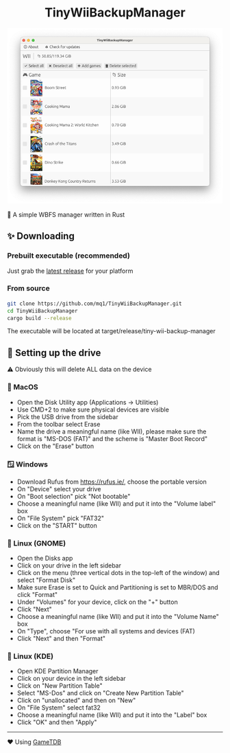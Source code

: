 <h1 align="center">TinyWiiBackupManager</h1>

<img alt="screenshot" src="screenshot.png">

🔧 A simple WBFS manager written in Rust

## ✨ Downloading

### Prebuilt executable (recommended)

Just grab the [latest release](https://github.com/mq1/TinyWiiBackupManager/releases/latest) for your platform

### From source

```sh
git clone https://github.com/mq1/TinyWiiBackupManager.git
cd TinyWiiBackupManager
cargo build --release
```

The executable will be located at target/release/tiny-wii-backup-manager

## 💾 Setting up the drive

⚠️ Obviously this will delete ALL data on the device

### 🍏 MacOS

- Open the Disk Utility app (Applications -> Utilities)
- Use CMD+2 to make sure physical devices are visible
- Pick the USB drive from the sidebar
- From the toolbar select Erase
- Name the drive a meaningful name (like WII), please make sure the format is "MS-DOS (FAT)" and the scheme is "Master Boot Record"
- Click on the "Erase" button

### 🪟 Windows

- Download Rufus from https://rufus.ie/, choose the portable version
- On "Device" select your drive
- On "Boot selection" pick "Not bootable"
- Choose a meaningful name (like WII) and put it into the "Volume label" box
- On "File System" pick "FAT32"
- Click on the "START" button

### 🐧 Linux (GNOME)

- Open the Disks app
- Click on your drive in the left sidebar
- Click on the menu (three vertical dots in the top-left of the window) and select "Format Disk"
- Make sure Erase is set to Quick and Partitioning is set to MBR/DOS and click "Format"
- Under "Volumes" for your device, click on the "+" button
- Click "Next"
- Choose a meaningful name (like WII) and put it into the "Volume Name" box
- On "Type", choose "For use with all systems and devices (FAT)
- Click "Next" and then "Format"

### 🐧 Linux (KDE)

- Open KDE Partition Manager
- Click on your device in the left sidebar
- Click on "New Partition Table"
- Select "MS-Dos" and click on "Create New Partition Table"
- Click on "unallocated" and then on "New"
- On "File System" select fat32
- Choose a meaningful name (like WII) and put it into the "Label" box
- Click "OK" and then "Apply"

---

❤️ Using [GameTDB](https://www.gametdb.com/)
